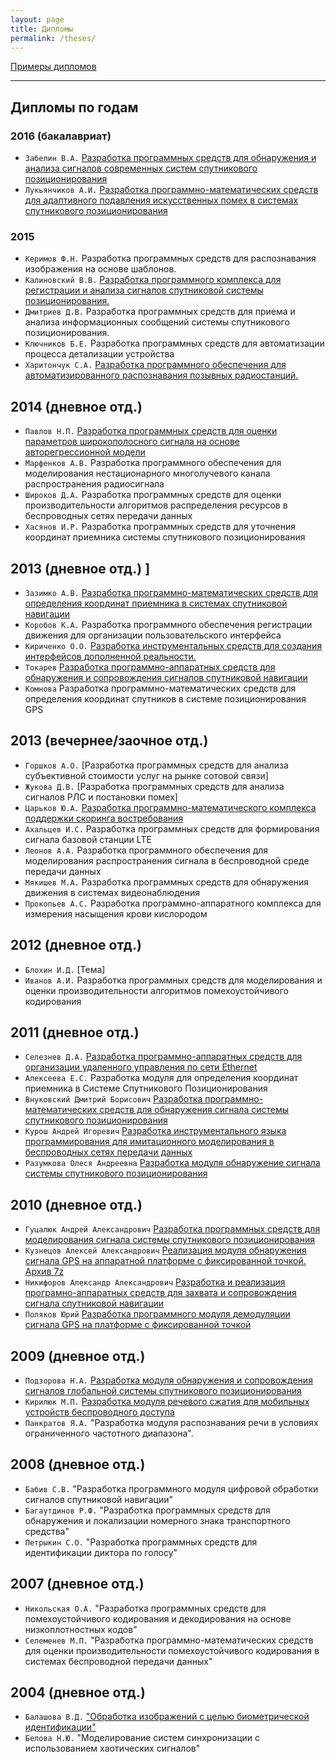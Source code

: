 ```yaml
---
layout: page
title: Дипломы
permalink: /theses/
---
```


[Примеры дипломов](https://drive.google.com/drive/folders/1gaJAisdQxnO5hqJ86EqBGC5I0Nu21kvL?usp=sharing)

---
## Дипломы по годам
### 2016 (бакалавриат)
 * `Забелин В.А.` [Разработка программных средств для обнаружения и анализа сигналов современных систем спутникового позиционирования](http://www.slideshare.net/rf-lab/ss-63658204)
 * `Лукьянчиков А.И.` [Разработка программно-математических средств для адаптивного подавления искусственных помех в системах спутникового позиционирования](http://www.slideshare.net/rf-lab/adaptive-suppression-of-artifical-noise-in-the-navigation-systems)

### 2015
 * `Керимов Ф.Н.` Разработка программных средств для распознавания изображения на основе шаблонов.
 * `Калиновский В.В.` [ Разработка программного комплекса для регистрации и анализа сигналов спутниковой системы позиционирования.](http://www.slideshare.net/rf-lab/2015-64055888)
 * `Дмитриев Д.В.` Разработка программных средств для приема и анализа информационных сообщений системы спутникового позиционирования.
 * `Ключников Б.Е.` Разработка программных средств для автоматизации процесса детализации устройства
 * `Харитончук С.А.` [Разработка программного обеспечения для автоматизированного распознавания позывных радиостанций.](http://www.slideshare.net/rf-lab/2016-64055817)

## 2014 (дневное отд.)
 * `Павлов Н.П.` [Разработка программных средств для оценки параметров широкополосного сигнала на основе авторегрессионной модели](http://www.slideshare.net/rf-lab/2014-36781163)
 * `Марфенков А.В.` Разработка программного обеспечения для моделирования нестационарного многолучевого канала распространения радиосигнала
 * `Широков Д.А.` Разработка программных средств для оценки производительности алгоритмов распределения ресурсов в беспроводных сетях передачи данных
 * `Хасянов И.Р.` Разработка программных средств для уточнения координат приемника системы спутникового позиционирования

## 2013 (дневное отд.) ]
 * `Зазимко А.В.` [Разработка программно-математических средств для определения координат приемника в системах спутниковой навигации](http://www.slideshare.net/rf-lab/ss-23243584)
 * `Коробов К.А.` Разработка программного обеспечения регистрации движения для организации пользовательского интерфейса
 * `Кириченко О.О.` [Разработка инструментальных средств для создания интерфейсов дополненной реальности.](http://www.slideshare.net/rf-lab/2013-23255620)
 * `Токарев` [ Разработка программно-аппаратных средств для обнаружения и сопровождения сигналов спутниковой навигации](http://www.slideshare.net/rf-lab/ss-23243725)
 * `Комнова` Разработка программно-математических средств для определения координат спутников в системе позиционирования GPS

## 2013 (вечернее/заочное отд.)
 * `Горшков А.О.` [Разработка программных средств для анализа субъективной стоимости услуг на рынке сотовой связи]
 * `Жукова Д.В.` [Разработка программных средств для анализа сигналов РЛС и постановки помех]
 * `Царьков Ю.А.` [Разработка программно-математического комплекса поддержки скоринга востребования](http://www.slideshare.net/rf-lab/ss-31283476 )
 * `Ахальцев И.С.` Разработка программных средств для формирования сигнала базовой станции LTE
 * `Леонов А.А.` Разработка программного обеспечения для моделирования распространения сигнала в беспроводной среде передачи данных
 * `Мякишев М.А.` Разработка программных средств для обнаружения движения в системах видеонаблюдения
 * `Прокопьев А.С.` Разработка программно-аппаратного комплекса для измерения насыщения крови кислородом

## 2012 (дневное отд.)
 * `Блохин И.Д.` [Тема]
 * `Иванов А.И.` Разработка программных средств для моделирования и оценки производительности алгоритмов помехоустойчивого кодирования

## 2011 (дневное отд.)
 * `Селезнев Д.А.` [Разработка программно-аппаратных средств для организации удаленного управления по сети Ethernet](http://www.slideshare.net/rf-lab/prezentaciya-30183592)
 * `Алексеева Е.С.` Разработка модуля для определения координат приемника в Системе Спутникового Позиционирования
 * `Внуковский Дмитрий Борисович` [Разработка программно-математических средств для обнаружения сигнала системы спутникового позиционирования](http://www.slideshare.net/rf-lab/2011-vnukovskiy-msc-presentation)
 * `Курош Андрей Игоревич` [Разработка инструментального языка программирования для имитационного моделирования в беспроводных сетях передачи данных](http://www.slideshare.net/rf-lab/2011-msc-presentation)
 * `Разумкова Олеся Андреевна` [Разработка модуля обнаружение сигнала системы спутникового позиционирования](http://www.slideshare.net/rf-lab/2011-razumkova-msc-presentation)

## 2010 (дневное отд.)
 * `Гуцалюк Андрей Александрович` [Разработка программных средств для моделирования сигнала системы спутникового позиционирования](http://www.slideshare.net/rf-lab/gucaluk-diplom-presentation-2010)
 * `Кузнецов Алексей Александрович` [Реализация модуля обнаружения сигнала GPS на аппаратной платформе с фиксированной точкой.](http://www.slideshare.net/rf-lab/kuznecov-diplom-presentation-2010) [Архив 7z](https://drive.google.com/open?id=15L3TsTjDJjwTzQRuN6-XvYQvTYyeNRzr)
 * `Никифоров Александр Александрович` [Разработка и реализация програмно-аппаратных средств для захвата и сопровождения сигнала спутниковой навигации](http://www.slideshare.net/rf-lab/2010-nikiforov)
 * `Поляков Юрий` [Разработка программного модуля демодуляции сигнала GPS на платформе с фиксированной точкой](http://www.slideshare.net/rf-lab/2010-polyakov-diplom-presentation)

## 2009 (дневное отд.)
 * `Подзорова Н.А.` [Разработка модуля обнаружения и сопровождения сигналов глобальной системы спутникового позиционирования](http://www.slideshare.net/rf-lab/2009-podzorova)
 * `Кирилюк М.П.` [Разработка модуля речевого сжатия для мобильных устройств беспроводного доступа](http://www.slideshare.net/rf-lab/kirilyuk)
 * `Панкратов Я.А.` "Разработка модуля распознавания речи в условиях ограниченного частотного диапазона".

## 2008 (дневное отд.)
 * `Бабив С.В.` "Разработка программного модуля цифровой обработки сигналов спутниковой навигации"
 * `Багаутдинов Р.Ф.` "Разработка программных средств для обнаружения и локализации номерного знака транспортного средства"
 * `Петрыкин С.О.` "Разработка программных средств для идентификации диктора по голосу"

## 2007 (дневное отд.)
 * `Никольская О.А.` "Разработка программных средств для помехоустойчивого кодирования и декодирования на основе низкоплотностных кодов"
 * `Селеменев М.П.` "Разработка программно-математических средств для оценки производительности помехоустойчивого кодирования в системах беспроводной передачи данных"

## 2004 (дневное отд.)
 * `Балашова В.Д.` ["Обработка изображений с целью биометрической идентификации"](http://www.slideshare.net/rf-lab/ss-30183512 )
 * `Белова Н.Ю.` "Моделирование систем синхронизации с использованием хаотических сигналов"

